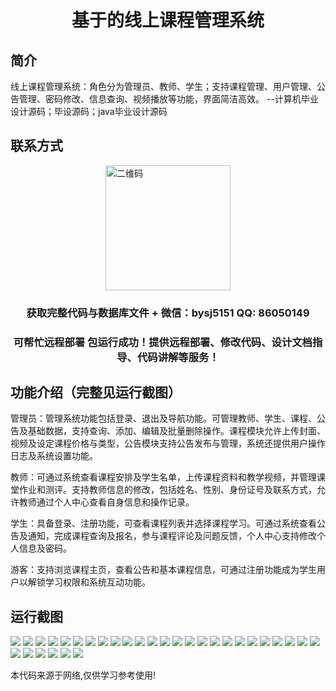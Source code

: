 <p><h1 align="center">基于的线上课程管理系统</h1></p>

## 简介
线上课程管理系统：角色分为管理员、教师、学生；支持课程管理、用户管理、公告管理、密码修改、信息查询、视频播放等功能，界面简洁高效。    --计算机毕业设计源码；毕设源码；java毕业设计源码


## 联系方式
<img src="https://bs-1329754181.cos.ap-shanghai.myqcloud.com/wx.jpg" alt="二维码" style="display: block; margin: 0 auto;" width="200px">
<p><h3 align="center">获取完整代码与数据库文件 + 微信：bysj5151 QQ: 86050149</h3></p>
<p><h3 align="center">可帮忙远程部署 包运行成功！提供远程部署、修改代码、设计文档指导、代码讲解等服务！</h3></p>

## 功能介绍（完整见运行截图）
管理员：管理系统功能包括登录、退出及导航功能。可管理教师、学生、课程、公告及基础数据，支持查询、添加、编辑及批量删除操作。课程模块允许上传封面、视频及设定课程价格与类型，公告模块支持公告发布与管理，系统还提供用户操作日志及系统设置功能。

教师：可通过系统查看课程安排及学生名单，上传课程资料和教学视频，并管理课堂作业和测评。支持教师信息的修改，包括姓名、性别、身份证号及联系方式，允许教师通过个人中心查看自身信息和操作记录。

学生：具备登录、注册功能，可查看课程列表并选择课程学习。可通过系统查看公告及通知，完成课程查询及报名，参与课程评论及问题反馈，个人中心支持修改个人信息及密码。

游客：支持浏览课程主页，查看公告和基本课程信息，可通过注册功能成为学生用户以解锁学习权限和系统互动功能。


## 运行截图
![](https://bs-1329754181.cos.ap-shanghai.myqcloud.com/ssm/OnlineCourseManagementSystem1/img/001.jpg)
![](https://bs-1329754181.cos.ap-shanghai.myqcloud.com/ssm/OnlineCourseManagementSystem1/img/002.jpg)
![](https://bs-1329754181.cos.ap-shanghai.myqcloud.com/ssm/OnlineCourseManagementSystem1/img/003.jpg)
![](https://bs-1329754181.cos.ap-shanghai.myqcloud.com/ssm/OnlineCourseManagementSystem1/img/004.jpg)
![](https://bs-1329754181.cos.ap-shanghai.myqcloud.com/ssm/OnlineCourseManagementSystem1/img/005.jpg)
![](https://bs-1329754181.cos.ap-shanghai.myqcloud.com/ssm/OnlineCourseManagementSystem1/img/006.jpg)
![](https://bs-1329754181.cos.ap-shanghai.myqcloud.com/ssm/OnlineCourseManagementSystem1/img/007.jpg)
![](https://bs-1329754181.cos.ap-shanghai.myqcloud.com/ssm/OnlineCourseManagementSystem1/img/008.jpg)
![](https://bs-1329754181.cos.ap-shanghai.myqcloud.com/ssm/OnlineCourseManagementSystem1/img/009.jpg)
![](https://bs-1329754181.cos.ap-shanghai.myqcloud.com/ssm/OnlineCourseManagementSystem1/img/010.jpg)
![](https://bs-1329754181.cos.ap-shanghai.myqcloud.com/ssm/OnlineCourseManagementSystem1/img/011.jpg)
![](https://bs-1329754181.cos.ap-shanghai.myqcloud.com/ssm/OnlineCourseManagementSystem1/img/012.jpg)
![](https://bs-1329754181.cos.ap-shanghai.myqcloud.com/ssm/OnlineCourseManagementSystem1/img/013.jpg)
![](https://bs-1329754181.cos.ap-shanghai.myqcloud.com/ssm/OnlineCourseManagementSystem1/img/014.jpg)
![](https://bs-1329754181.cos.ap-shanghai.myqcloud.com/ssm/OnlineCourseManagementSystem1/img/015.jpg)
![](https://bs-1329754181.cos.ap-shanghai.myqcloud.com/ssm/OnlineCourseManagementSystem1/img/016.jpg)
![](https://bs-1329754181.cos.ap-shanghai.myqcloud.com/ssm/OnlineCourseManagementSystem1/img/017.jpg)
![](https://bs-1329754181.cos.ap-shanghai.myqcloud.com/ssm/OnlineCourseManagementSystem1/img/018.jpg)
![](https://bs-1329754181.cos.ap-shanghai.myqcloud.com/ssm/OnlineCourseManagementSystem1/img/019.jpg)
![](https://bs-1329754181.cos.ap-shanghai.myqcloud.com/ssm/OnlineCourseManagementSystem1/img/020.jpg)
![](https://bs-1329754181.cos.ap-shanghai.myqcloud.com/ssm/OnlineCourseManagementSystem1/img/021.jpg)
![](https://bs-1329754181.cos.ap-shanghai.myqcloud.com/ssm/OnlineCourseManagementSystem1/img/022.jpg)
![](https://bs-1329754181.cos.ap-shanghai.myqcloud.com/ssm/OnlineCourseManagementSystem1/img/023.jpg)
![](https://bs-1329754181.cos.ap-shanghai.myqcloud.com/ssm/OnlineCourseManagementSystem1/img/024.jpg)
![](https://bs-1329754181.cos.ap-shanghai.myqcloud.com/ssm/OnlineCourseManagementSystem1/img/025.jpg)
![](https://bs-1329754181.cos.ap-shanghai.myqcloud.com/ssm/OnlineCourseManagementSystem1/img/026.jpg)
![](https://bs-1329754181.cos.ap-shanghai.myqcloud.com/ssm/OnlineCourseManagementSystem1/img/027.jpg)
![](https://bs-1329754181.cos.ap-shanghai.myqcloud.com/ssm/OnlineCourseManagementSystem1/img/028.jpg)
![](https://bs-1329754181.cos.ap-shanghai.myqcloud.com/ssm/OnlineCourseManagementSystem1/img/029.jpg)
![](https://bs-1329754181.cos.ap-shanghai.myqcloud.com/ssm/OnlineCourseManagementSystem1/img/030.jpg)
![](https://bs-1329754181.cos.ap-shanghai.myqcloud.com/ssm/OnlineCourseManagementSystem1/img/031.jpg)

<p>本代码来源于网络,仅供学习参考使用!</p>
